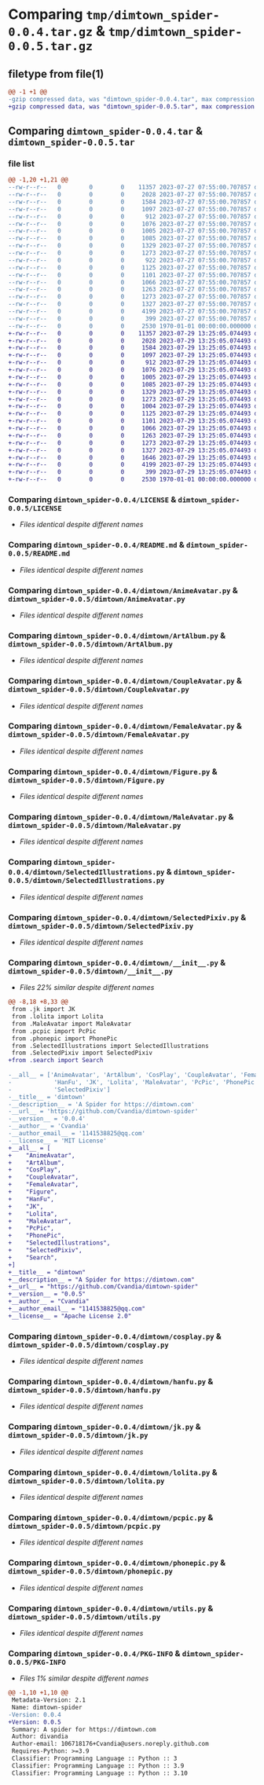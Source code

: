# Comparing `tmp/dimtown_spider-0.0.4.tar.gz` & `tmp/dimtown_spider-0.0.5.tar.gz`

## filetype from file(1)

```diff
@@ -1 +1 @@
-gzip compressed data, was "dimtown_spider-0.0.4.tar", max compression
+gzip compressed data, was "dimtown_spider-0.0.5.tar", max compression
```

## Comparing `dimtown_spider-0.0.4.tar` & `dimtown_spider-0.0.5.tar`

### file list

```diff
@@ -1,20 +1,21 @@
--rw-r--r--   0        0        0    11357 2023-07-27 07:55:00.707857 dimtown_spider-0.0.4/LICENSE
--rw-r--r--   0        0        0     2028 2023-07-27 07:55:00.707857 dimtown_spider-0.0.4/README.md
--rw-r--r--   0        0        0     1584 2023-07-27 07:55:00.707857 dimtown_spider-0.0.4/dimtown/AnimeAvatar.py
--rw-r--r--   0        0        0     1097 2023-07-27 07:55:00.707857 dimtown_spider-0.0.4/dimtown/ArtAlbum.py
--rw-r--r--   0        0        0      912 2023-07-27 07:55:00.707857 dimtown_spider-0.0.4/dimtown/CoupleAvatar.py
--rw-r--r--   0        0        0     1076 2023-07-27 07:55:00.707857 dimtown_spider-0.0.4/dimtown/FemaleAvatar.py
--rw-r--r--   0        0        0     1005 2023-07-27 07:55:00.707857 dimtown_spider-0.0.4/dimtown/Figure.py
--rw-r--r--   0        0        0     1085 2023-07-27 07:55:00.707857 dimtown_spider-0.0.4/dimtown/MaleAvatar.py
--rw-r--r--   0        0        0     1329 2023-07-27 07:55:00.707857 dimtown_spider-0.0.4/dimtown/SelectedIllustrations.py
--rw-r--r--   0        0        0     1273 2023-07-27 07:55:00.707857 dimtown_spider-0.0.4/dimtown/SelectedPixiv.py
--rw-r--r--   0        0        0      922 2023-07-27 07:55:00.707857 dimtown_spider-0.0.4/dimtown/__init__.py
--rw-r--r--   0        0        0     1125 2023-07-27 07:55:00.707857 dimtown_spider-0.0.4/dimtown/cosplay.py
--rw-r--r--   0        0        0     1101 2023-07-27 07:55:00.707857 dimtown_spider-0.0.4/dimtown/hanfu.py
--rw-r--r--   0        0        0     1066 2023-07-27 07:55:00.707857 dimtown_spider-0.0.4/dimtown/jk.py
--rw-r--r--   0        0        0     1263 2023-07-27 07:55:00.707857 dimtown_spider-0.0.4/dimtown/lolita.py
--rw-r--r--   0        0        0     1273 2023-07-27 07:55:00.707857 dimtown_spider-0.0.4/dimtown/pcpic.py
--rw-r--r--   0        0        0     1327 2023-07-27 07:55:00.707857 dimtown_spider-0.0.4/dimtown/phonepic.py
--rw-r--r--   0        0        0     4199 2023-07-27 07:55:00.707857 dimtown_spider-0.0.4/dimtown/utils.py
--rw-r--r--   0        0        0      399 2023-07-27 07:55:00.707857 dimtown_spider-0.0.4/pyproject.toml
--rw-r--r--   0        0        0     2530 1970-01-01 00:00:00.000000 dimtown_spider-0.0.4/PKG-INFO
+-rw-r--r--   0        0        0    11357 2023-07-29 13:25:05.074493 dimtown_spider-0.0.5/LICENSE
+-rw-r--r--   0        0        0     2028 2023-07-29 13:25:05.074493 dimtown_spider-0.0.5/README.md
+-rw-r--r--   0        0        0     1584 2023-07-29 13:25:05.074493 dimtown_spider-0.0.5/dimtown/AnimeAvatar.py
+-rw-r--r--   0        0        0     1097 2023-07-29 13:25:05.074493 dimtown_spider-0.0.5/dimtown/ArtAlbum.py
+-rw-r--r--   0        0        0      912 2023-07-29 13:25:05.074493 dimtown_spider-0.0.5/dimtown/CoupleAvatar.py
+-rw-r--r--   0        0        0     1076 2023-07-29 13:25:05.074493 dimtown_spider-0.0.5/dimtown/FemaleAvatar.py
+-rw-r--r--   0        0        0     1005 2023-07-29 13:25:05.074493 dimtown_spider-0.0.5/dimtown/Figure.py
+-rw-r--r--   0        0        0     1085 2023-07-29 13:25:05.074493 dimtown_spider-0.0.5/dimtown/MaleAvatar.py
+-rw-r--r--   0        0        0     1329 2023-07-29 13:25:05.074493 dimtown_spider-0.0.5/dimtown/SelectedIllustrations.py
+-rw-r--r--   0        0        0     1273 2023-07-29 13:25:05.074493 dimtown_spider-0.0.5/dimtown/SelectedPixiv.py
+-rw-r--r--   0        0        0     1004 2023-07-29 13:25:05.074493 dimtown_spider-0.0.5/dimtown/__init__.py
+-rw-r--r--   0        0        0     1125 2023-07-29 13:25:05.074493 dimtown_spider-0.0.5/dimtown/cosplay.py
+-rw-r--r--   0        0        0     1101 2023-07-29 13:25:05.074493 dimtown_spider-0.0.5/dimtown/hanfu.py
+-rw-r--r--   0        0        0     1066 2023-07-29 13:25:05.074493 dimtown_spider-0.0.5/dimtown/jk.py
+-rw-r--r--   0        0        0     1263 2023-07-29 13:25:05.074493 dimtown_spider-0.0.5/dimtown/lolita.py
+-rw-r--r--   0        0        0     1273 2023-07-29 13:25:05.074493 dimtown_spider-0.0.5/dimtown/pcpic.py
+-rw-r--r--   0        0        0     1327 2023-07-29 13:25:05.074493 dimtown_spider-0.0.5/dimtown/phonepic.py
+-rw-r--r--   0        0        0     1646 2023-07-29 13:25:05.074493 dimtown_spider-0.0.5/dimtown/search.py
+-rw-r--r--   0        0        0     4199 2023-07-29 13:25:05.074493 dimtown_spider-0.0.5/dimtown/utils.py
+-rw-r--r--   0        0        0      399 2023-07-29 13:25:05.074493 dimtown_spider-0.0.5/pyproject.toml
+-rw-r--r--   0        0        0     2530 1970-01-01 00:00:00.000000 dimtown_spider-0.0.5/PKG-INFO
```

### Comparing `dimtown_spider-0.0.4/LICENSE` & `dimtown_spider-0.0.5/LICENSE`

 * *Files identical despite different names*

### Comparing `dimtown_spider-0.0.4/README.md` & `dimtown_spider-0.0.5/README.md`

 * *Files identical despite different names*

### Comparing `dimtown_spider-0.0.4/dimtown/AnimeAvatar.py` & `dimtown_spider-0.0.5/dimtown/AnimeAvatar.py`

 * *Files identical despite different names*

### Comparing `dimtown_spider-0.0.4/dimtown/ArtAlbum.py` & `dimtown_spider-0.0.5/dimtown/ArtAlbum.py`

 * *Files identical despite different names*

### Comparing `dimtown_spider-0.0.4/dimtown/CoupleAvatar.py` & `dimtown_spider-0.0.5/dimtown/CoupleAvatar.py`

 * *Files identical despite different names*

### Comparing `dimtown_spider-0.0.4/dimtown/FemaleAvatar.py` & `dimtown_spider-0.0.5/dimtown/FemaleAvatar.py`

 * *Files identical despite different names*

### Comparing `dimtown_spider-0.0.4/dimtown/Figure.py` & `dimtown_spider-0.0.5/dimtown/Figure.py`

 * *Files identical despite different names*

### Comparing `dimtown_spider-0.0.4/dimtown/MaleAvatar.py` & `dimtown_spider-0.0.5/dimtown/MaleAvatar.py`

 * *Files identical despite different names*

### Comparing `dimtown_spider-0.0.4/dimtown/SelectedIllustrations.py` & `dimtown_spider-0.0.5/dimtown/SelectedIllustrations.py`

 * *Files identical despite different names*

### Comparing `dimtown_spider-0.0.4/dimtown/SelectedPixiv.py` & `dimtown_spider-0.0.5/dimtown/SelectedPixiv.py`

 * *Files identical despite different names*

### Comparing `dimtown_spider-0.0.4/dimtown/__init__.py` & `dimtown_spider-0.0.5/dimtown/__init__.py`

 * *Files 22% similar despite different names*

```diff
@@ -8,18 +8,33 @@
 from .jk import JK
 from .lolita import Lolita
 from .MaleAvatar import MaleAvatar
 from .pcpic import PcPic
 from .phonepic import PhonePic
 from .SelectedIllustrations import SelectedIllustrations
 from .SelectedPixiv import SelectedPixiv
+from .search import Search
 
-__all__ = ['AnimeAvatar', 'ArtAlbum', 'CosPlay', 'CoupleAvatar', 'FemaleAvatar', 'Figure', 
-            'HanFu', 'JK', 'Lolita', 'MaleAvatar', 'PcPic', 'PhonePic', 'SelectedIllustrations', 
-            'SelectedPixiv']
-__title__ = 'dimtown'
-__description__ = 'A Spider for https://dimtown.com'
-__url__ = 'https://github.com/Cvandia/dimtown-spider'
-__version__ = '0.0.4'
-__author__ = 'Cvandia'
-__author_email__ = '1141538825@qq.com'
-__license__ = 'MIT License'
+__all__ = [
+    "AnimeAvatar",
+    "ArtAlbum",
+    "CosPlay",
+    "CoupleAvatar",
+    "FemaleAvatar",
+    "Figure",
+    "HanFu",
+    "JK",
+    "Lolita",
+    "MaleAvatar",
+    "PcPic",
+    "PhonePic",
+    "SelectedIllustrations",
+    "SelectedPixiv",
+    "Search",
+]
+__title__ = "dimtown"
+__description__ = "A Spider for https://dimtown.com"
+__url__ = "https://github.com/Cvandia/dimtown-spider"
+__version__ = "0.0.5"
+__author__ = "Cvandia"
+__author_email__ = "1141538825@qq.com"
+__license__ = "Apache License 2.0"
```

### Comparing `dimtown_spider-0.0.4/dimtown/cosplay.py` & `dimtown_spider-0.0.5/dimtown/cosplay.py`

 * *Files identical despite different names*

### Comparing `dimtown_spider-0.0.4/dimtown/hanfu.py` & `dimtown_spider-0.0.5/dimtown/hanfu.py`

 * *Files identical despite different names*

### Comparing `dimtown_spider-0.0.4/dimtown/jk.py` & `dimtown_spider-0.0.5/dimtown/jk.py`

 * *Files identical despite different names*

### Comparing `dimtown_spider-0.0.4/dimtown/lolita.py` & `dimtown_spider-0.0.5/dimtown/lolita.py`

 * *Files identical despite different names*

### Comparing `dimtown_spider-0.0.4/dimtown/pcpic.py` & `dimtown_spider-0.0.5/dimtown/pcpic.py`

 * *Files identical despite different names*

### Comparing `dimtown_spider-0.0.4/dimtown/phonepic.py` & `dimtown_spider-0.0.5/dimtown/phonepic.py`

 * *Files identical despite different names*

### Comparing `dimtown_spider-0.0.4/dimtown/utils.py` & `dimtown_spider-0.0.5/dimtown/utils.py`

 * *Files identical despite different names*

### Comparing `dimtown_spider-0.0.4/PKG-INFO` & `dimtown_spider-0.0.5/PKG-INFO`

 * *Files 1% similar despite different names*

```diff
@@ -1,10 +1,10 @@
 Metadata-Version: 2.1
 Name: dimtown-spider
-Version: 0.0.4
+Version: 0.0.5
 Summary: A spider for https://dimtown.com
 Author: divandia
 Author-email: 106718176+Cvandia@users.noreply.github.com
 Requires-Python: >=3.9
 Classifier: Programming Language :: Python :: 3
 Classifier: Programming Language :: Python :: 3.9
 Classifier: Programming Language :: Python :: 3.10
```

